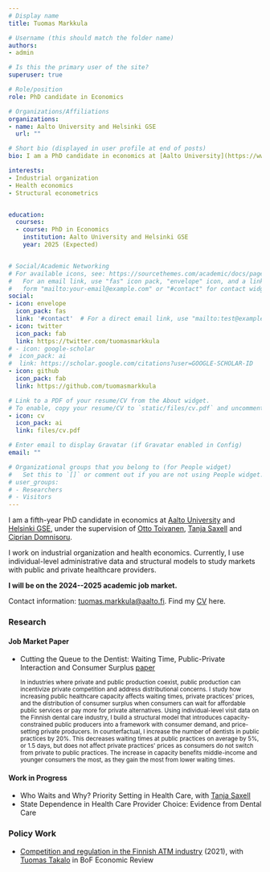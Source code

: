 ```yaml
---
# Display name
title: Tuomas Markkula

# Username (this should match the folder name)
authors: 
- admin

# Is this the primary user of the site?
superuser: true

# Role/position
role: PhD candidate in Economics

# Organizations/Affiliations
organizations:
- name: Aalto University and Helsinki GSE
  url: ""

# Short bio (displayed in user profile at end of posts)
bio: I am a PhD candidate in economics at [Aalto University](https://www.aalto.fi/en/department-of-economics) and [Helsinki GSE](https://www.helsinkigse.fi/). I work on industrial organization and health economics. I will be on the 2024--2025 academic job market.

interests:
- Industrial organization
- Health economics
- Structural econometrics


education:
  courses:
  - course: PhD in Economics
    institution: Aalto University and Helsinki GSE
    year: 2025 (Expected)


# Social/Academic Networking
# For available icons, see: https://sourcethemes.com/academic/docs/page-builder/#icons
#   For an email link, use "fas" icon pack, "envelope" icon, and a link in the
#   form "mailto:your-email@example.com" or "#contact" for contact widget.
social:
- icon: envelope
  icon_pack: fas
  link: '#contact'  # For a direct email link, use "mailto:test@example.org".
- icon: twitter
  icon_pack: fab
  link: https://twitter.com/tuomasmarkkula
# - icon: google-scholar
#  icon_pack: ai
#  link: https://scholar.google.com/citations?user=GOOGLE-SCHOLAR-ID
- icon: github
  icon_pack: fab
  link: https://github.com/tuomasmarkkula

# Link to a PDF of your resume/CV from the About widget.
# To enable, copy your resume/CV to `static/files/cv.pdf` and uncomment the lines below.
- icon: cv
  icon_pack: ai
  link: files/cv.pdf

# Enter email to display Gravatar (if Gravatar enabled in Config)
email: ""

# Organizational groups that you belong to (for People widget)
#   Set this to `[]` or comment out if you are not using People widget.
# user_groups:
# - Researchers
# - Visitors
---
```


I am a fifth-year PhD candidate in economics at [Aalto University](https://www.aalto.fi/en/department-of-economics) and [Helsinki GSE](https://www.helsinkigse.fi/), under the supervision of [Otto Toivanen](https://www.aalto-econ.fi/toivanen/), [Tanja Saxell](https://sites.google.com/site/tsaxell/) and [Ciprian Domnisoru](https://www.cipriandomnisoru.net/). 

I work on industrial organization and health economics. Currently, I use individual-level administrative data and structural models to study markets with public and private healthcare providers. 

**I will be on the 2024--2025 academic job market.**

Contact information: tuomas.markkula@aalto.fi. Find my [CV](https://tuomasmarkkula.github.io/files/cv.pdf) here.

### Research

#### Job Market Paper
- Cutting the Queue to the Dentist: Waiting Time, Public-Private Interaction and Consumer Surplus [paper](https://tuomasmarkkula.github.io/files/markkula_JMP.pdf)
  
  <sub>In industries where private and public production coexist, public production can incentivize private competition and address distributional concerns. I study how increasing public healthcare capacity affects waiting times, private practices' prices, and the distribution of consumer surplus when consumers can wait for affordable public services or pay more for private alternatives. Using individual-level visit data on the Finnish dental care industry, I build a structural model that introduces capacity-constrained public producers into a framework with consumer demand, and price-setting private producers. In counterfactual, I increase the number of dentists in public practices by 20\%. This decreases waiting times at public practices on average by 5\%, or 1.5 days, but does not affect private practices' prices as consumers do not switch from private to public practices. The increase in capacity benefits middle-income and younger consumers the most, as they gain the most from lower waiting times.<sub/>

#### Work in Progress
- Who Waits and Why? Priority Setting in Health Care, with [Tanja Saxell](https://sites.google.com/site/tsaxell/)
- State Dependence in Health Care Provider Choice: Evidence from Dental Care

### Policy Work
- [Competition and regulation in the Finnish ATM industry](https://publications.bof.fi/handle/10024/43595) (2021), with [Tuomas Takalo](https://sites.google.com/site/tuomastakalo/short-bio?authuser=0) in BoF Economic Review

